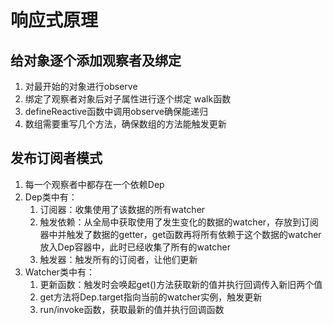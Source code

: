 # 响应式原理

## 给对象逐个添加观察者及绑定
1. 对最开始的对象进行observe
2. 绑定了观察者对象后对子属性进行逐个绑定 walk函数
3. defineReactive函数中调用observe确保能递归
4. 数组需要重写几个方法，确保数组的方法能触发更新

## 发布订阅者模式
1. 每一个观察者中都存在一个依赖Dep
2. Dep类中有：
   1. 订阅器：收集使用了该数据的所有watcher
   2. 触发依赖：从全局中获取使用了发生变化的数据的watcher，存放到订阅器中并触发了数据的getter，get函数再将所有依赖于这个数据的watcher放入Dep容器中，此时已经收集了所有的watcher
   3. 触发器：触发所有的订阅者，让他们更新
3. Watcher类中有：
   1. 更新函数：触发时会唤起get()方法获取新的值并执行回调传入新旧两个值
   2. get方法将Dep.target指向当前的watcher实例，触发更新
   3. run/invoke函数，获取最新的值并执行回调函数
